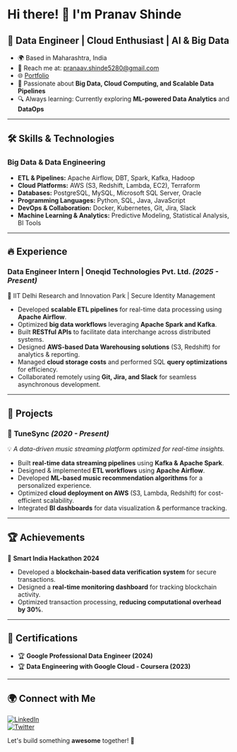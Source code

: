 # Hi there! 👋 I'm Pranav Shinde

## 🚀 Data Engineer | Cloud Enthusiast | AI & Big Data

- 🌍 Based in Maharashtra, India
- 📧 Reach me at: [pranaav.shinde5280@gmail.com](mailto:pranaav.shinde5280@gmail.com)
- 🌐 [Portfolio](https://pranavshinde.vercel.app/) 
- 🎯 Passionate about **Big Data, Cloud Computing, and Scalable Data Pipelines**
- 🔍 Always learning: Currently exploring **ML-powered Data Analytics** and **DataOps**

---

## 🛠️ Skills & Technologies

### **Big Data & Data Engineering**
- **ETL & Pipelines:** Apache Airflow, DBT, Spark, Kafka, Hadoop
- **Cloud Platforms:** AWS (S3, Redshift, Lambda, EC2), Terraform
- **Databases:** PostgreSQL, MySQL, Microsoft SQL Server, Oracle
- **Programming Languages:** Python, SQL, Java, JavaScript
- **DevOps & Collaboration:** Docker, Kubernetes, Git, Jira, Slack
- **Machine Learning & Analytics:** Predictive Modeling, Statistical Analysis, BI Tools

---

## 🔥 Experience

### **Data Engineer Intern** | Oneqid Technologies Pvt. Ltd. *(2025 - Present)*
📍 IIT Delhi Research and Innovation Park | Secure Identity Management

- Developed **scalable ETL pipelines** for real-time data processing using **Apache Airflow**.
- Optimized **big data workflows** leveraging **Apache Spark and Kafka**.
- Built **RESTful APIs** to facilitate data interchange across distributed systems.
- Designed **AWS-based Data Warehousing solutions** (S3, Redshift) for analytics & reporting.
- Managed **cloud storage costs** and performed SQL **query optimizations** for efficiency.
- Collaborated remotely using **Git, Jira, and Slack** for seamless asynchronous development.

---

## 🔨 Projects

### 🎵 **TuneSync** *(2020 - Present)*  
💡 *A data-driven music streaming platform optimized for real-time insights.*

- Built **real-time data streaming pipelines** using **Kafka & Apache Spark**.
- Designed & implemented **ETL workflows** using **Apache Airflow**.
- Developed **ML-based music recommendation algorithms** for a personalized experience.
- Optimized **cloud deployment on AWS** (S3, Lambda, Redshift) for cost-efficient scalability.
- Integrated **BI dashboards** for data visualization & performance tracking.

---

## 🏆 Achievements

🏅 **Smart India Hackathon 2024**  
- Developed a **blockchain-based data verification system** for secure transactions.
- Designed a **real-time monitoring dashboard** for tracking blockchain activity.
- Optimized transaction processing, **reducing computational overhead by 30%**.

---

## 📜 Certifications

- 🏆 **Google Professional Data Engineer (2024)**
- 🏆 **Data Engineering with Google Cloud - Coursera (2023)**

---

## 🌍 Connect with Me

[![LinkedIn](https://img.shields.io/badge/LinkedIn-Connect-blue?style=flat-square&logo=linkedin)](https://www.linkedin.com/in/pranaav-shinde-1b8abb1b3/)  
[![Twitter](https://img.shields.io/badge/Twitter-Follow-blue?style=flat-square&logo=twitter)](https://twitter.com/Pranaav2412)  

Let's build something **awesome** together! 🚀

